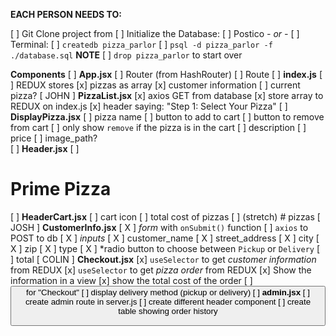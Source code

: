 **EACH PERSON NEEDS TO:**

[ ] Git Clone project from 
[ ] Initialize the Database:
    [ ] Postico
        *- or -*
    [ ] Terminal:
        [ ] `createdb pizza_parlor`
        [ ] `psql -d pizza_parlor -f ./database.sql`
            **NOTE**
            [ ] `drop pizza_parlor` to start over


**Components**
[ ] **App.jsx**
    [ ] Router (from HashRouter)
    [ ] Route
[ ] **index.js**
    [ ] REDUX stores
        [x] pizzas as array
        [x] customer information
        [ ] current pizza?
[ JOHN ] **PizzaList.jsx**
    [x] axios GET from database
    [x] store array to REDUX on index.js
    [x] header saying: "Step 1: Select Your Pizza"
    [ ] **DisplayPizza.jsx**
        [ ] pizza name
        [ ] button to add to cart
        [ ] button to remove from cart
            [ ] only show `remove` if the pizza is in the cart
        [ ] description
        [ ] price
        [ ] image_path?    
[ ] **Header.jsx**
    [ ] <h1> Prime Pizza </h1>
    [ ] **HeaderCart.jsx**
        [ ] cart icon
        [ ] total cost of pizzas
        [ ] (stretch) # pizzas
[ JOSH ] **CustomerInfo.jsx**
    [ X ] *form* with `onSubmit()` function
        [  ] `axios` to POST to db
        [ X ] *inputs*
            [ X ] customer_name
            [ X ] street_address
            [ X ] city
            [ X ] zip
            [ X ] type
                [ X ] *radio button to choose between `Pickup` or `Delivery`
            [ ] total
[ COLIN ] **Checkout.jsx**
    [x] `useSelector` to get *customer information* from REDUX
    [x] `useSelector` to get *pizza order* from REDUX
        [x] Show the information in a <table> view
    [x] show the total cost of the order
    [ ] <button> for "Checkout"
    [ ] display delivery method (pickup or delivery)
[ ] **admin.jsx**
    [ ] create admin route in server.js
    [ ] create different header component
    [ ] create table showing order history